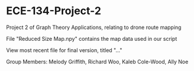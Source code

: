 # ECE-134-Project-2
Project 2 of Graph Theory Applications, relating to drone route mapping

File "Reduced Size Map.npy" contains the map data used in our script

View most recent file for final version, titled "..."

Group Members: Melody Griffith, Richard Woo, Kaleb Cole-Wood, Ally Noe
